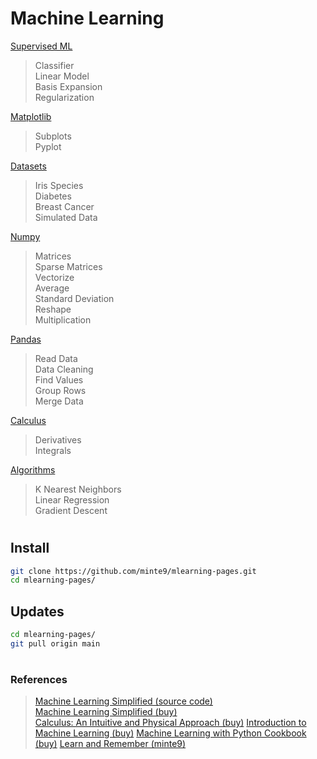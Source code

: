 # Machine Learning

[Supervised ML](./main/supervised-ml/)  
> Classifier  
> Linear Model  
> Basis Expansion  
> Regularization  

[Matplotlib](./main/matplotlib/)  
> Subplots  
> Pyplot  

[Datasets](./main/datasets/)  
> Iris Species  
> Diabetes  
> Breast Cancer  
> Simulated Data  

[Numpy](./main/numpy/)  
> Matrices  
> Sparse Matrices  
> Vectorize  
> Average  
> Standard Deviation  
> Reshape  
> Multiplication  

[Pandas](./main/pandas/)  
> Read Data  
> Data Cleaning  
> Find Values  
> Group Rows  
> Merge Data  

[Calculus](./main/calculus/)  
> Derivatives  
> Integrals  

[Algorithms](./main/algorithms/)  
> K Nearest Neighbors   
> Linear Regression  
> Gradient Descent  

#

## Install

~~~sh
git clone https://github.com/minte9/mlearning-pages.git
cd mlearning-pages/
~~~

## Updates

~~~sh
cd mlearning-pages/
git pull origin main
~~~

#

### References
> [Machine Learning Simplified (source code)](https://code.themlsbook.com/index.html)  
> [Machine Learning Simplified (buy)](https://www.amazon.com/gp/product/B0B216KMM4)  
> [Calculus: An Intuitive and Physical Approach (buy)](https://www.amazon.com/gp/product/B00CB2MK6C)
> [Introduction to Machine Learning (buy)](https://www.amazon.com/gp/product/B01M0LNE8C)
> [Machine Learning with Python Cookbook (buy)](https://www.amazon.com/gp/product/B07BC3LFKT)
> [Learn and Remember (minte9)](https://www.minte9.com/mlearning)  